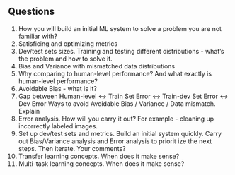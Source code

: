 ## Questions

1. How you will build an initial ML system to solve a problem you are not familiar with?
2. Satisficing and optimizing metrics
3. Dev/test sets sizes. Training and testing different distributions - what’s the problem and how to solve it.
4. Bias and Variance with mismatched data distributions
5. Why comparing to human-level performance? And what exactly is human-level performance?
6. Avoidable Bias - what is it?
7. Gap between Human-level <-> Train Set Error <-> Train-dev Set Error <-> Dev Error
   Ways to avoid Avoidable Bias / Variance / Data mismatch. Explain
8. Error analysis. How will you carry it out?
   For example - cleaning up incorrectly labeled images.
9. Set up dev/test sets and metrics.
   Build an initial system quickly.
   Carry out Bias/Variance analysis and Error analysis to priorit ize the next steps.
   Then iterate. Your comments?
10. Transfer learning concepts. When does it make sense?
11. Multi-task learning concepts. When does it make sense?